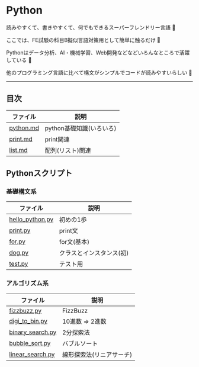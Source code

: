 # Python

読みやすくて、書きやすくて、何でもできるスーパーフレンドリー言語 :dog:

ここでは、FE試験の科目B擬似言語対策用として簡単に触るだけ :dog:

Pythonはデータ分析、AI・機械学習、Web開発などなどいろんなところで活躍している :dog:

他のプログラミング言語に比べて構文がシンプルでコードが読みやすいらしい :dog:

---

## 目次

| ファイル               | 説明                     |
|------------------------|--------------------------|
| [python.md](python.md) | python基礎知識(いろいろ) |
| [print.md](print.md)   | print関連                |
| [list.md](list.md)     | 配列(リスト)関連         |

## Pythonスクリプト

### 基礎構文系

| ファイル                             | 説明                     |
|--------------------------------------|--------------------------|
| [hello_python.py](hello_python.py)   | 初めの1歩                |
| [print.py](print.py)                 | print文                  |
| [for.py](for.py)                     | for文(基本)              |
| [dog.py](dog.py)                     | クラスとインスタンス(初) |
| [test.py](test.py)                   | テスト用                 |

### アルゴリズム系

| ファイル                             | 説明                     |
|--------------------------------------|--------------------------|
| [fizzbuzz.py](fizzbuzz.py)           | FizzBuzz                 |
| [digi_to_bin.py](digi_to_bin.py)     | 10進数 => 2進数          |
| [binary_search.py](binary_search.py) | 2分探索法                |
| [bubble_sort.py](bubble_sort.py)     | バブルソート             |
| [linear_search.py](linear_search.py) | 線形探索法(リニアサーチ) |

